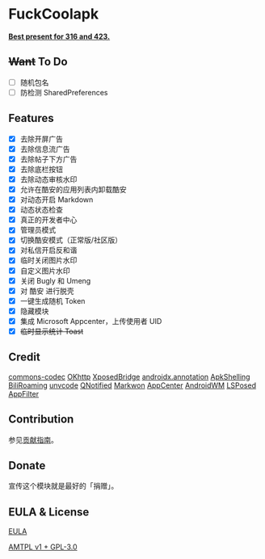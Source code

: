 # FuckCoolapk

[**Best present for 316 and 423.**](https://github.com/ejiaogl/FuckCoolapk/wiki/Background-information)

## ~~Want~~ To Do

- [ ] 随机包名
- [ ] 防检测 SharedPreferences

## Features

- [x] 去除开屏广告
- [x] 去除信息流广告
- [x] 去除帖子下方广告
- [x] 去除底栏按钮
- [x] 去除动态审核水印
- [x] 允许在酷安的应用列表内卸载酷安
- [x] 对动态开启 Markdown
- [x] 动态状态检查
- [x] 真正的开发者中心
- [x] 管理员模式
- [x] 切换酷安模式（正常版/社区版）
- [x] 对私信开启反和谐
- [x] 临时关闭图片水印
- [x] 自定义图片水印
- [x] 关闭 Bugly 和 Umeng
- [x] 对 酷安 进行脱壳
- [x] 一键生成随机 Token
- [x] 隐藏模块
- [x] 集成 Microsoft Appcenter，上传使用者 UID
- [x] ~~临时显示统计 Toast~~

## Credit

[commons-codec](https://commons.apache.org/proper/commons-codec)
[OKhttp](https://square.github.io/okhttp)
[XposedBridge](https://github.com/rovo89/XposedBridge)
[androidx.annotation](https://android.googlesource.com/platform/frameworks/support/+/androidx-master-dev/annotation/annotation/)
[ApkShelling](https://github.com/OakChen/ApkShelling)
[BiliRoaming](https://github.com/yujincheng08/BiliRoaming/blob/master/LICENSE)
[unvcode](https://github.com/RimoChan/unvcode)
[QNotified](https://github.com/ferredoxin/QNotified/tree/master)
[Markwon](https://github.com/noties/Markwon)
[AppCenter](https://github.com/microsoft/appcenter-sdk-android)
[AndroidWM](https://github.com/huangyz0918/AndroidWM)
[LSPosed](https://github.com/LSPosed/LSPosed)
[AppFilter](https://github.com/drakeet/AppFilter)

## Contribution

参见[贡献指南](CONTRIBUTION.md)。

## Donate

宣传这个模块就是最好的「捐赠」。

## EULA & License

[EULA](EULA.md)

[AMTPL v1 + GPL-3.0](LICENSE)